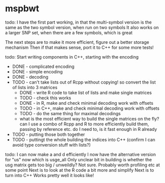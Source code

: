 # mspbwt

todo:
I have the first part working, in that the multi-symbol version is the same as the two symbol version, when run on two symbols
It also works on a larger SNP set, when there are a few symbols, which is great

The next steps are to make it more efficient, figure out a better storage mechanism
Then if that makes sense, port it to C++ for some more tests!

todo:
Start writing components in C++, starting with the encoding
 - DONE - complicated encoding
 - DONE - simple encoding
 - DONE - decoding
 - TODO - can't take lists out of Rcpp without copying! so convert the list of lists into 3 matrices
   - DONE - write R code to take list of lists and make single matrices
   - TODO - check this works
   - DONE - in R, make and check minimal decoding work with offsets
   - TODO - in C++, make and check minimal decoding work with offsets   
   - TODO - do the same thing for maximal decodings
   - what is the most efficient way to build the single matrices on the fly? can I use a combo of Rcpp and R to more efficiently build them, passing by reference etc. do I need to, is it fast enough in R already
 - TODO - putting those both together
 - TODO - puttingt the whole building the indices into C++ (confirm I can avoid type conversion stuff with lists?)


todo:
I can now make a and d efficiently
I now have the alternative version for "us" now which is usge_all
Only unclear bit in building is whether the usg matrix gets too big / unweildly? Not sure. Probably worth profiling etc at some point
Next is to look at the R code a bit more and simplify
Next is to turn into C++
Works pretty well it looks like!
